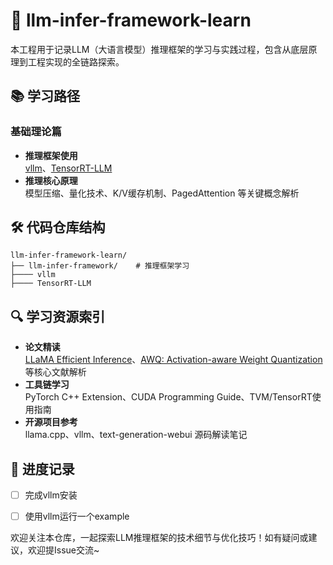 # 🚀 llm-infer-framework-learn

本工程用于记录LLM（大语言模型）推理框架的学习与实践过程，包含从底层原理到工程实现的全链路探索。


## 📚 学习路径

### 基础理论篇
- **推理框架使用**  
  [vllm](https://github.com/vllm-project/vllm)、[TensorRT-LLM](https://github.com/NVIDIA/TensorRT-LLM)
- **推理核心原理**  
  模型压缩、量化技术、K/V缓存机制、PagedAttention 等关键概念解析

## 🛠️ 代码仓库结构
```
llm-infer-framework-learn/
├── llm-infer-framework/    # 推理框架学习
├──── vllm
├──── TensorRT-LLM
```


## 🔍 学习资源索引
- **论文精读**  
  [LLaMA Efficient Inference](https://arxiv.org/abs/2307/09288)、[AWQ: Activation-aware Weight Quantization](https://arxiv.org/abs/2306.00978) 等核心文献解析
- **工具链学习**  
  PyTorch C++ Extension、CUDA Programming Guide、TVM/TensorRT使用指南
- **开源项目参考**  
  llama.cpp、vllm、text-generation-webui 源码解读笔记


## 📝 进度记录
- [ ] 完成vllm安装
- [ ] 使用vllm运行一个example


欢迎关注本仓库，一起探索LLM推理框架的技术细节与优化技巧！如有疑问或建议，欢迎提Issue交流~